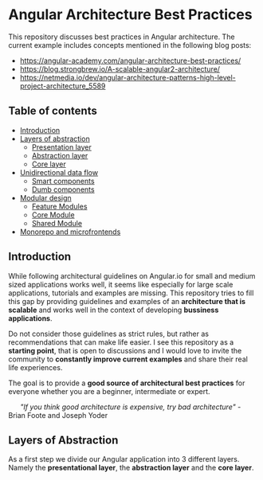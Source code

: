 # Angular Architecture Best Practices

This repository discusses best practices in Angular architecture. The current example includes concepts mentioned in the following blog posts:
- https://angular-academy.com/angular-architecture-best-practices/
- https://blog.strongbrew.io/A-scalable-angular2-architecture/
- https://netmedia.io/dev/angular-architecture-patterns-high-level-project-architecture_5589

## Table of contents
- [Introduction](#heading)
- [Layers of abstraction](#heading-1)
    - [Presentation layer](#sub-heading-1)
    - [Abstraction layer](#sub-heading-1)
    - [Core layer](#sub-heading-1)
- [Unidirectional data flow](#heading-2)
  - [Smart components](#sub-heading-1)
  - [Dumb components](#sub-heading-1)
- [Modular design](#heading-2)
  - [Feature Modules](#sub-heading-1)
  - [Core Module](#sub-heading-1)
  - [Shared Module](#sub-heading-1)
- [Monorepo and microfrontends](#heading-2)

## Introduction
While following architectural guidelines on Angular.io for small and medium sized applications works well, it seems like especially for large scale applications, tutorials and examples are missing. This repository tries to fill this gap by providing guidelines and examples of an **architecture that is scalable** and works well in the context of developing **bussiness applications**.

Do not consider those guidelines as strict rules, but rather as recommendations that can make life easier. I see this repository as a **starting point**, that is open to discussions and I would love to invite the community to **constantly improve current examples** and share their real life experiences.

The goal is to provide a **good source of architectural best practices** for everyone whether you are a beginner, intermediate or expert.

&nbsp;&nbsp;&nbsp;&nbsp;&nbsp;&nbsp;*"If you think good architecture is expensive, try bad architecture"* - Brian Foote and Joseph Yoder

## Layers of Abstraction
As a first step we divide our Angular application into 3 different layers. Namely the **presentational layer**, the **abstraction layer** and the **core layer**.
